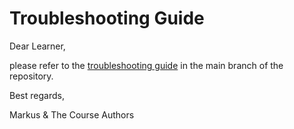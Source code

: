 # Troubleshooting Guide

Dear Learner,

please refer to the [troubleshooting guide](https://github.com/markushaug/btp-side-by-side-extension-learning-journey/blob/main/TROUBLESHOOTING.md) in the main branch of the repository.

Best regards,

Markus & The Course Authors